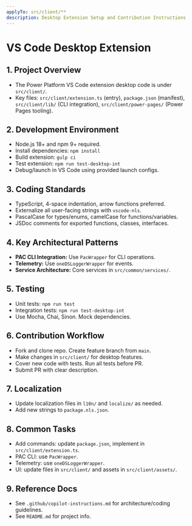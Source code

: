 ```yaml
---
applyTo: src/client/**
description: Desktop Extension Setup and Contribution Instructions
---
```


# VS Code Desktop Extension

## 1. Project Overview

- The Power Platform VS Code extension desktop code is under `src/client/`.
- Key files: `src/client/extension.ts` (entry), `package.json` (manifest), `src/client/lib/` (CLI integration), `src/client/power-pages/` (Power Pages tooling).

## 2. Development Environment

- Node.js 18+ and npm 9+ required.
- Install dependencies: `npm install`
- Build extension: `gulp ci`
- Test extension: `npm run test-desktop-int`
- Debug/launch in VS Code using provided launch configs.

## 3. Coding Standards

- TypeScript, 4-space indentation, arrow functions preferred.
- Externalize all user-facing strings with `vscode-nls`.
- PascalCase for types/enums, camelCase for functions/variables.
- JSDoc comments for exported functions, classes, interfaces.

## 4. Key Architectural Patterns

- **PAC CLI Integration:** Use `PacWrapper` for CLI operations.
- **Telemetry:** Use `oneDSLoggerWrapper` for events.
- **Service Architecture:** Core services in `src/common/services/`.

## 5. Testing

- Unit tests: `npm run test`
- Integration tests: `npm run test-desktop-int`
- Use Mocha, Chai, Sinon. Mock dependencies.

## 6. Contribution Workflow

- Fork and clone repo. Create feature branch from `main`.
- Make changes in `src/client/` for desktop features.
- Cover new code with tests. Run all tests before PR.
- Submit PR with clear description.

## 7. Localization

- Update localization files in `l10n/` and `localize/` as needed.
- Add new strings to `package.nls.json`.

## 8. Common Tasks

- Add commands: update `package.json`, implement in `src/client/extension.ts`.
- PAC CLI: use `PacWrapper`.
- Telemetry: use `oneDSLoggerWrapper`.
- UI: update files in `src/client/` and assets in `src/client/assets/`.

## 9. Reference Docs

- See `.github/copilot-instructions.md` for architecture/coding guidelines.
- See `README.md` for project info.
